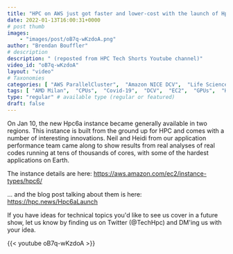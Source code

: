 ```yaml
---
title: "HPC on AWS just got faster and lower-cost with the launch of Hpc6a"
date: 2022-01-13T16:00:31+0000
# post thumb
images:
    - "images/post/oB7q-wKzdoA.png"
author: "Brendan Bouffler"
# description
description: " (reposted from HPC Tech Shorts Youtube channel)"
video_id: "oB7q-wKzdoA"
layout: "video"
# Taxonomies
categories: [ "AWS ParallelCluster",  "Amazon NICE DCV",  "Life Sciences", ]
tags: [ "AMD Milan",  "CPUs",  "Covid-19",  "DCV",  "EC2",  "GPUs",  "HPC",  "High Performance Computing",  "Hpc6a",  "Lustre",  "ParallelCluster",  "Schedulers",  "Storage",  "virtualization",  "vizualization",  "techshorts", ]
type: "regular" # available type (regular or featured)
draft: false
---
```


On Jan 10, the new Hpc6a instance became generally available in two regions. This instance is built from the ground up for HPC and comes with a number of interesting innovations. Neil and Heidi from our application performance team came along to show results from real analyses of real codes running at tens of thousands of cores, with some of the hardest applications on Earth.

The instance details are here: https://aws.amazon.com/ec2/instance-types/hpc6/

... and the blog post talking about them is here: https://hpc.news/Hpc6aLaunch

If you have ideas for technical topics you'd like to see us cover in a future show, let us know by finding us on Twitter (@TechHpc) and DM'ing us with your idea.

{{< youtube oB7q-wKzdoA >}}